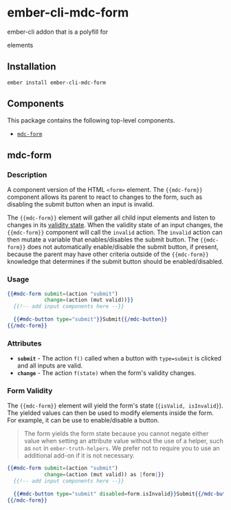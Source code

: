 ember-cli-mdc-form
======================

ember-cli addon that is a polyfill for <form> elements

Installation
------------

    ember install ember-cli-mdc-form

Components
-------------

This package contains the following top-level components.

* [`mdc-form`](#mdc-form)


mdc-form
-------------

### Description

A component version of the HTML `<form>` element. The `{{mdc-form}}` component allows 
its parent to react to changes to the form, such as disabling the submit button when an 
input is invalid.

The `{{mdc-form}}` element will gather all child input elements and listen to changes
in its [validity state](https://developer.mozilla.org/en-US/docs/Web/API/ValidityState).
When the validity state of an input changes, the `{{mdc-form}}` component will call the 
`invalid` action. The `invalid` action can then mutate a variable that enables/disables
the submit button. The `{{mdc-form}}` does not automatically enable/disable the submit button,
if present, because the parent may have other criteria outside of the `{{mdc-form}}` knowledge 
that determines if the submit button should be enabled/disabled.

### Usage

```handlebars
{{#mdc-form submit=(action "submit") 
            change=(action (mut valid))}}
  {{!-- add input components here --}}
  
  {{#mdc-button type="submit"}}Submit{{/mdc-button}}
{{/mdc-form}}
```

### Attributes

* **`submit`** - The action `f()` called when a button with `type=submit` is clicked and all inputs are valid.
* **`change`** - The action `f(state)` when the form's validity changes.

### Form Validity

The `{{mdc-form}}` element will yield the form's state (`{isValid, isInvalid}`). The 
yielded values can then be used to modify elements inside the form. For example,
it can be use to enable/disable a button.

> The form yields the form state because you cannot negate either value
> when setting an attribute value without the use of a helper, such as `not` in
> `ember-truth-helpers`. We prefer not to require you to use an additional add-on if
> it is not necessary.

```handlebars
{{#mdc-form submit=(action "submit") 
            change=(action (mut valid)) as |form|}}
  {{!-- add input components here --}}
  
  {{#mdc-button type="submit" disabled=form.isInvalid}}Submit{{/mdc-button}}
{{/mdc-form}}
```
